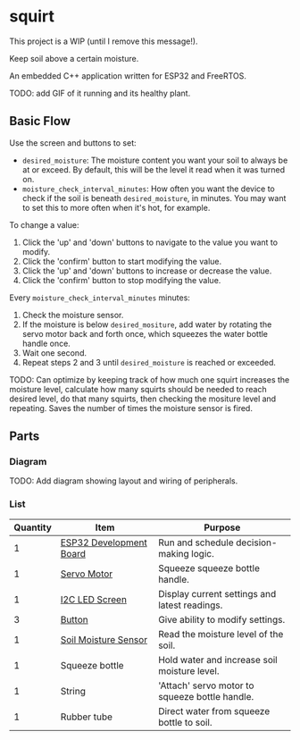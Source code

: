 # squirt

This project is a WIP (until I remove this message!).

Keep soil above a certain moisture.

An embedded C++ application written for ESP32 and FreeRTOS.

TODO: add GIF of it running and its healthy plant.

## Basic Flow

Use the screen and buttons to set:
- `desired_moisture`: The moisture content you want your soil to always be at or exceed. By default, this will be the level it read when it was turned on.
- `moisture_check_interval_minutes`: How often you want the device to check if the soil is beneath `desired_moisture`, in minutes. You may want to set this to more often when it's hot, for example.

To change a value:
1. Click the 'up' and 'down' buttons to navigate to the value you want to modify.
2. Click the 'confirm' button to start modifying the value.
3. Click the 'up' and 'down' buttons to increase or decrease the value.
4. Click the 'confirm' button to stop modifying the value.

Every `moisture_check_interval_minutes` minutes:
1. Check the moisture sensor.
2. If the moisture is below `desired_mositure`, add water by rotating the servo motor back and forth once, which squeezes the water bottle handle once.
3. Wait one second.
4. Repeat steps 2 and 3 until `desired_moisture` is reached or exceeded.

TODO: Can optimize by keeping track of how much one squirt increases the moisture level, calculate how many squirts should be needed to reach desired level, do that many squirts, then checking the mositure level and repeating. Saves the number of times the moisture sensor is fired.

## Parts

### Diagram

TODO: Add diagram showing layout and wiring of peripherals.

### List
| Quantity | Item | Purpose |
| -------- | ---- | ------- |
| 1 | [ESP32 Development Board](https://a.co/d/hLUOG6y) | Run and schedule decision-making logic. |
| 1 | [Servo Motor](https://a.co/d/i70ATR9) | Squeeze squeeze bottle handle. |
| 1 | [I2C LED Screen](https://a.co/d/aN8j0Sy) | Display current settings and latest readings. |
| 3 | [Button](https://a.co/d/3LTWaNc) | Give ability to modify settings. |
| 1 | [Soil Moisture Sensor](https://a.co/d/1c7H0MX) | Read the moisture level of the soil. |
| 1 | Squeeze bottle | Hold water and increase soil moisture level. |
| 1 | String | 'Attach' servo motor to squeeze bottle handle. |
| 1 | Rubber tube | Direct water from squeeze bottle to soil. |
